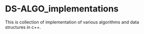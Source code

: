# DS-ALGO_implementations
This is collection of implementation of various algorithms and data structures in c++.
